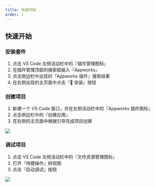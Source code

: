 ```yaml
---
title: 快速开始
order: 1
---
```


## 快速开始

### 安装套件

1. 点击 VS Code 左侧活动栏中的『插件管理图标』
2. 在插件管理顶部的搜索框输入『Appworks』
3. 点击侧边栏中出现的『Appworks 插件』搜索结果
4. 在右侧出现的主页面中点击『 安装』按钮

### 创建项目

1. 新建一个 VS Code 窗口，并在左侧活动栏中的『Appworks 插件图标』
2. 点击侧边栏中的『创建应用』
3. 在右侧的主页面中根据引导完成项目创建

![](https://img.alicdn.com/imgextra/i2/O1CN01eyGttl1a1FPvVX2Do_!!6000000003269-2-tps-2048-1536.png)

### 调试项目

1. 点击 VS Code 左侧活动栏中的『文件资源管理图标』
2. 打开『快捷操作』树视图
3. 点击『启动调试』按钮

![](https://img.alicdn.com/imgextra/i3/O1CN01t8QNHF1yNjdsgcSyH_!!6000000006567-2-tps-2048-1536.png)
